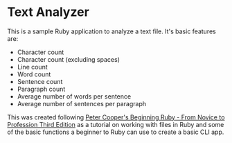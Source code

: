 # Text Analyzer

This is a sample Ruby application to analyze a text file. It's basic features are:

* Character count
* Character count (excluding spaces)
* Line count
* Word count
* Sentence count
* Paragraph count
* Average number of words per sentence
* Average number of sentences per paragraph

This was created following [Peter Cooper's Beginning Ruby - From Novice to Profession Third Edition](http://peterc.org/beginningruby/) as a tutorial on working with files in Ruby and some of the basic functions a beginner to Ruby can use to create a basic CLI app.
